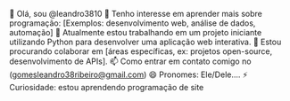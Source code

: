 👋 Olá, sou @leandro3810
👀 Tenho interesse em aprender mais sobre programação: [Exemplos: desenvolvimento web, análise de dados, automação]
 🌱 Atualmente estou trabalhando em um projeto iniciante utilizando Python para desenvolver uma aplicação web interativa.
 💞️ Estou procurando colaborar em [áreas específicas, ex: projetos open-source, desenvolvimento de APIs].
📫 Como entrar em contato comigo no (gomesleandro38ribeiro@gmail.com)
😄 Pronomes: Ele/Dele....
⚡ Curiosidade: estou aprendendo programação de site
